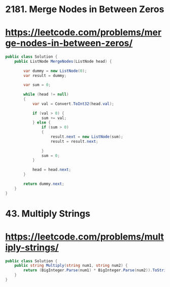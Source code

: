 # 2181. Merge Nodes in Between Zeros
# https://leetcode.com/problems/merge-nodes-in-between-zeros/

```C#
public class Solution {
    public ListNode MergeNodes(ListNode head) {
        
        var dummy = new ListNode(0);
        var result = dummy;
        
        var sum = 0;
        
        while (head != null)
        {
            var val = Convert.ToInt32(head.val);
            
            if (val > 0) {
                sum += val;  
            } else {
                if (sum > 0)
                {
                    result.next = new ListNode(sum);
                    result = result.next;
                    
                }
                sum = 0;
            } 
            
            head = head.next;
        }
        
        return dummy.next;
    }
}
```

# 43. Multiply Strings
# https://leetcode.com/problems/multiply-strings/

```C#
public class Solution {
    public string Multiply(string num1, string num2) {
        return (BigInteger.Parse(num1) * BigInteger.Parse(num2)).ToString();
    }
}
```